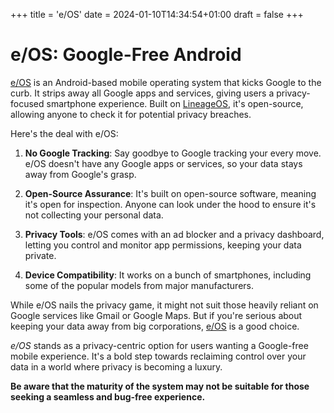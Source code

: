 
+++
title = 'e/OS'
date = 2024-01-10T14:34:54+01:00
draft = false
+++

# e/OS: Google-Free Android

[e/OS](https://e.foundation/e-os/) is an Android-based mobile operating system that kicks Google to the curb. It strips away all Google apps and services, giving users a privacy-focused smartphone experience. Built on [LineageOS](https://lineageos.org/), it's open-source, allowing anyone to check it for potential privacy breaches.

Here's the deal with e/OS:

1. **No Google Tracking**: Say goodbye to Google tracking your every move. e/OS doesn't have any Google apps or services, so your data stays away from Google's grasp.

2. **Open-Source Assurance**: It's built on open-source software, meaning it's open for inspection. Anyone can look under the hood to ensure it's not collecting your personal data.

3. **Privacy Tools**: e/OS comes with an ad blocker and a privacy dashboard, letting you control and monitor app permissions, keeping your data private.

4. **Device Compatibility**: It works on a bunch of smartphones, including some of the popular models from major manufacturers.

While e/OS nails the privacy game, it might not suit those heavily reliant on Google services like Gmail or Google Maps. But if you're serious about keeping your data away from big corporations, [e/OS](https://e.foundation/e-os/) is a good choice.

*e/OS* stands as a privacy-centric option for users wanting a Google-free mobile experience. It's a bold step towards reclaiming control over your data in a world where privacy is becoming a luxury. 

**Be aware that the maturity of the system may not be suitable for those seeking a seamless and bug-free experience.**
